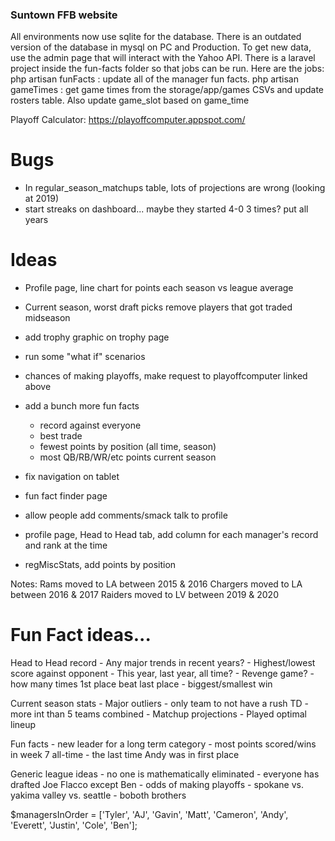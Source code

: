 ### Suntown FFB website

All environments now use sqlite for the database. There is an outdated version of the database in mysql on PC and Production.
To get new data, use the admin page that will interact with the Yahoo API. 
There is a laravel project inside the fun-facts folder so that jobs can be run. Here are the jobs:
php artisan funFacts : update all of the manager fun facts. 
php artisan gameTimes : get game times from the storage/app/games CSVs and update rosters table. Also update game_slot based on game_time

Playoff Calculator: https://playoffcomputer.appspot.com/

# Bugs
- In regular_season_matchups table, lots of projections are wrong (looking at 2019)
- start streaks on dashboard... maybe they started 4-0 3 times? put all years

# Ideas

- Profile page, line chart for points each season vs league average
- Current season, worst draft picks remove players that got traded midseason
- add trophy graphic on trophy page
- run some "what if" scenarios
- chances of making playoffs, make request to playoffcomputer linked above
- add a bunch more fun facts
    - record against everyone
    - best trade
    - fewest points by position (all time, season)
    - most QB/RB/WR/etc points current season

- fix navigation on tablet
- fun fact finder page
- allow people add comments/smack talk to profile
- profile page, Head to Head tab, add column for each manager's record and rank at the time
- regMiscStats, add points by position

Notes:
Rams moved to LA between 2015 & 2016
Chargers moved to LA between 2016 & 2017
Raiders moved to LV between 2019 & 2020


# Fun Fact ideas...

Head to Head record
    - Any major trends in recent years?
    - Highest/lowest score against opponent
        - This year, last year, all time?
    - Revenge game? 
    - how many times 1st place beat last place
    - biggest/smallest win
    
Current season stats
    - Major outliers
        - only team to not have a rush TD
        - more int than 5 teams combined
    - Matchup projections
    - Played optimal lineup

Fun facts
    - new leader for a long term category
    - most points scored/wins in week 7 all-time
    - the last time Andy was in first place

Generic league ideas
    - no one is mathematically eliminated
    - everyone has drafted Joe Flacco except Ben
    - odds of making playoffs
    - spokane vs. yakima valley vs. seattle
    - boboth brothers


$managersInOrder = ['Tyler', 'AJ', 'Gavin', 'Matt', 'Cameron', 'Andy', 'Everett', 'Justin', 'Cole', 'Ben'];

